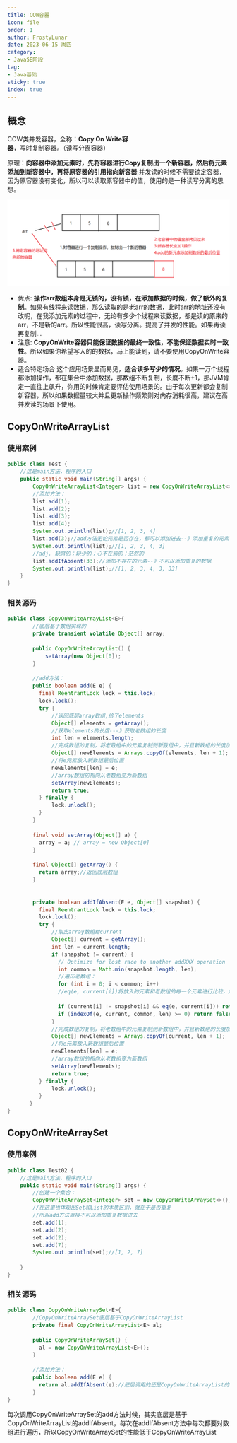 ```yaml
---
title: COW容器
icon: file
order: 1
author: FrostyLunar
date: 2023-06-15 周四
category:
- JavaSE阶段
tag:
- Java基础
sticky: true
index: true
---
```



## 概念

COW类并发容器，全称：**Copy On Write容器**，写时复制容器。（读写分离容器）

原理：**向容器中添加元素时，先将容器进行Copy复制出一个新容器，然后将元素添加到新容器中，再将原容器的引用指向新容器**,并发读的时候不需要锁定容器，因为原容器没有变化，所以可以读取原容器中的值，使用的是一种读写分离的思想。

![](./assets/Pasted_image_20230326115002.png)

- 优点:
	**操作arr数组本身是无锁的，没有锁，在添加数据的时候，做了额外的复制**。如果有线程来读数据，那么读取的是老arr的数据，此时arr的地址还没有改呢，在我添加元素的过程中，无论有多少个线程来读数据，都是读的原来的arr，不是新的arr。所以性能很高，读写分离。提高了并发的性能。如果再读再复制...
- 注意:
	**CopyOnWrite容器只能保证数据的最终一致性，不能保证数据实时一致性**。所以如果你希望写入的的数据，马上能读到，请不要使用CopyOnWrite容器。
- 适合特定场合
	这个应用场景显而易见，**适合读多写少的情况**。如果一万个线程都添加操作，都在集合中添加数据，那数组不断复制，长度不断+1，那JVM肯定一直往上飙升，你用的时候肯定要评估使用场景的。由于每次更新都会复制新容器，所以如果数据量较大并且更新操作频繁则对内存消耗很高，建议在高并发读的场景下使用。
	
## CopyOnWriteArrayList

### 使用案例

```java
public class Test {
    //这是main方法，程序的入口
    public static void main(String[] args) {
        CopyOnWriteArrayList<Integer> list = new CopyOnWriteArrayList<>();
        //添加方法：
        list.add(1);
        list.add(2);
        list.add(3);
        list.add(4);
        System.out.println(list);//[1, 2, 3, 4]
        list.add(3);//add方法无论元素是否存在，都可以添加进去--》添加重复的元素
        System.out.println(list);//[1, 2, 3, 4, 3]
        //adj. 缺席的；缺少的；心不在焉的；茫然的
        list.addIfAbsent(33);//添加不存在的元素--》不可以添加重复的数据
        System.out.println(list);//[1, 2, 3, 4, 3, 33]
    }
}
```

### 相关源码

```java
public class CopyOnWriteArrayList<E>{
        //底层基于数组实现的
        private transient volatile Object[] array;
        
        public CopyOnWriteArrayList() {
            setArray(new Object[0]);
        }
        
        //add方法：
        public boolean add(E e) {
          final ReentrantLock lock = this.lock;
          lock.lock();
          try {
              //返回底层array数组,给了elements
              Object[] elements = getArray();
              //获取elements的长度---》获取老数组的长度
              int len = elements.length;
              //完成数组的复制，将老数组中的元素复制到新数组中，并且新数组的长度加1操作
              Object[] newElements = Arrays.copyOf(elements, len + 1);
              //将e元素放入新数组最后位置
              newElements[len] = e;
              //array数组的指向从老数组变为新数组
              setArray(newElements);
              return true;
          } finally {
              lock.unlock();
          }
        }
        
        final void setArray(Object[] a) {
          array = a; // array = new Object[0]
        }
        
        final Object[] getArray() {
          return array;//返回底层数组
        }
        
        
        private boolean addIfAbsent(E e, Object[] snapshot) {
          final ReentrantLock lock = this.lock;
          lock.lock();
          try {
              //取出array数组给current
              Object[] current = getArray();
              int len = current.length;
              if (snapshot != current) {
                // Optimize for lost race to another addXXX operation
                int common = Math.min(snapshot.length, len);
                //遍历老数组：
                for (int i = 0; i < common; i++)
                //eq(e, current[i])将放入的元素和老数组的每一个元素进行比较，如果有重复的元素，就返回false，不添加了
                
                if (current[i] != snapshot[i] && eq(e, current[i])) return false;
                if (indexOf(e, current, common, len) >= 0) return false;
              }
              //完成数组的复制，将老数组中的元素复制到新数组中，并且新数组的长度加1操作
              Object[] newElements = Arrays.copyOf(current, len + 1);
              //将e元素放入新数组最后位置
              newElements[len] = e;
              //array数组的指向从老数组变为新数组
              setArray(newElements);
              return true;
          } finally {
              lock.unlock();
          }
       }
}

```

## CopyOnWriteArraySet

### 使用案例

```java
public class Test02 {
    //这是main方法，程序的入口
    public static void main(String[] args) {
        //创建一个集合：
        CopyOnWriteArraySet<Integer> set = new CopyOnWriteArraySet<>();
        //在这里也体现出Set和List的本质区别，就在于是否重复
        //所以add方法直接不可以添加重复数据进去
        set.add(1);
        set.add(2);
        set.add(2);
        set.add(7);
        System.out.println(set);//[1, 2, 7]
        
    }
}
```

### 相关源码

```java
public class CopyOnWriteArraySet<E>{
        //CopyOnWriteArraySet底层基于CopyOnWriteArrayList
        private final CopyOnWriteArrayList<E> al;
        
        public CopyOnWriteArraySet() {
          al = new CopyOnWriteArrayList<E>();
        }
        
        //添加方法：
        public boolean add(E e) {
          return al.addIfAbsent(e);//底层调用的还是CopyOnWriteArrayList的addIfAbsent
        }
}

```

每次调用CopyOnWriteArraySet的add方法时候，其实底层是基于CopyOnWriteArrayList的addIfAbsent，每次在addIfAbsent方法中每次都要对数组进行遍历，所以CopyOnWriteArraySet的性能低于CopyOnWriteArrayList